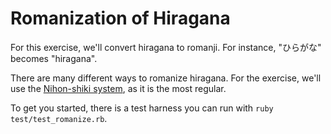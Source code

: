 # Romanization of Hiragana

For this exercise, we'll convert hiragana to romanji. For instance, "ひらがな" becomes "hiragana".

There are many different ways to romanize hiragana. For the exercise, we'll use the [Nihon-shiki system](http://en.wikipedia.org/wiki/Nihon-shiki_romanization), as it is the most regular.

To get you started, there is a test harness you can run with `ruby test/test_romanize.rb`.
